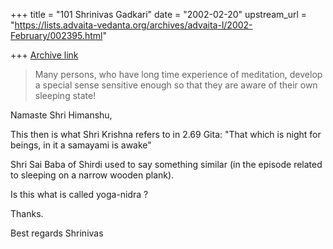 +++
title = "101 Shrinivas Gadkari"
date = "2002-02-20"
upstream_url = "https://lists.advaita-vedanta.org/archives/advaita-l/2002-February/002395.html"

+++
[Archive link](https://lists.advaita-vedanta.org/archives/advaita-l/2002-February/002395.html)

>
>Many persons, who have long time experience of meditation, develop a
special
>sense sensitive enough so that they are aware of their own sleeping state!
>

Namaste Shri Himanshu,

This then is what Shri Krishna refers to in 2.69 Gita:
"That which is night for beings, in it a samayami is awake"

Shri Sai Baba of Shirdi used to say something similar (in the
episode related to sleeping on a narrow wooden plank).

Is this what is called yoga-nidra ?

Thanks.

Best regards
Shrinivas

